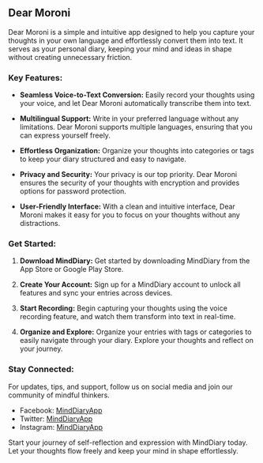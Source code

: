 ## Dear Moroni

Dear Moroni is a simple and intuitive app designed to help you capture your thoughts in your own language and effortlessly convert them into text. It serves as your personal diary, keeping your mind and ideas in shape without creating unnecessary friction.

### Key Features:

- **Seamless Voice-to-Text Conversion:** Easily record your thoughts using your voice, and let Dear Moroni automatically transcribe them into text.

- **Multilingual Support:** Write in your preferred language without any limitations. Dear Moroni supports multiple languages, ensuring that you can express yourself freely.

- **Effortless Organization:** Organize your thoughts into categories or tags to keep your diary structured and easy to navigate.

- **Privacy and Security:** Your privacy is our top priority. Dear Moroni ensures the security of your thoughts with encryption and provides options for password protection.

- **User-Friendly Interface:** With a clean and intuitive interface, Dear Moroni makes it easy for you to focus on your thoughts without any distractions.

### Get Started:

1. **Download MindDiary:** Get started by downloading MindDiary from the App Store or Google Play Store.

2. **Create Your Account:** Sign up for a MindDiary account to unlock all features and sync your entries across devices.

3. **Start Recording:** Begin capturing your thoughts using the voice recording feature, and watch them transform into text in real-time.

4. **Organize and Explore:** Organize your entries with tags or categories to easily navigate through your diary. Explore your thoughts and reflect on your journey.

### Stay Connected:

For updates, tips, and support, follow us on social media and join our community of mindful thinkers.

- Facebook: [MindDiaryApp](https://www.facebook.com/MindDiaryApp)
- Twitter: [MindDiaryApp](https://twitter.com/MindDiaryApp)
- Instagram: [MindDiaryApp](https://www.instagram.com/MindDiaryApp)

Start your journey of self-reflection and expression with MindDiary today. Let your thoughts flow freely and keep your mind in shape effortlessly.
